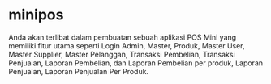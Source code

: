 # minipos
Anda akan terlibat dalam pembuatan sebuah aplikasi POS Mini yang memiliki fitur utama seperti Login Admin, Master, Produk, Master User, Master Supplier, Master Pelanggan, Transaksi Pembelian, Transaksi Penjualan, Laporan Pembelian, dan Laporan Pembelian per produk, Laporan Penjualan, Laporan Penjualan Per Produk.
